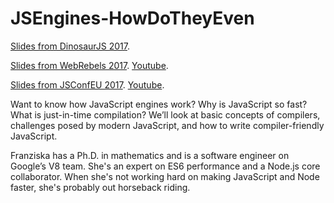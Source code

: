 # JSEngines-HowDoTheyEven
[Slides from DinosaurJS 2017](https://fhinkel.github.io/JSEngines-HowDoTheyEven/DinosaurJS2017/).

[Slides from WebRebels 2017](https://fhinkel.github.io/JSEngines-HowDoTheyEven/WebRebels2017/). [Youtube](https://youtu.be/acIOV8wtkOo?t=2h8m54s).

[Slides from JSConfEU 2017](https://fhinkel.github.io/JSEngines-HowDoTheyEven/JSConfEU/). [Youtube](https://youtu.be/p-iiEDtpy6I).

Want to know how JavaScript engines work? Why is JavaScript so fast? What is just-in-time compilation? We’ll look at basic concepts of compilers, challenges posed by modern JavaScript, and how to write compiler-friendly JavaScript.

Franziska has a Ph.D. in mathematics and is a software engineer on Google’s V8 team. She's an expert on ES6 performance and a Node.js core collaborator. When she's not working hard on making JavaScript and Node faster, she's probably out horseback riding.
